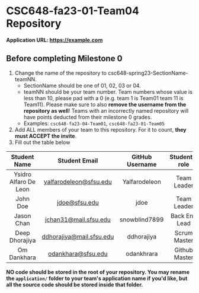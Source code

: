 # CSC648-fa23-01-Team04 Repository

**Application URL: <https://example.com>**

## Before completing Milestone 0

1. Change the name of the repository to csc648-spring23-SectionName-teamNN.
   - SectionName should be one of 01, 02, 03 or 04.
   - teamNN should be your team number. Team numbers whose value is less than
     10, please pad with a 0 (e.g. team 1 is Team01 team 11 is Team11). Please
     make sure to also **remove the username from the repository as well**!
     Teams with an incorrectly named repository will have points deducted from
     their milestone 0 grades.
   - Examples: `csc648-fa23-04-Team01`, `csc648-fa23-01-Team05`
2. Add ALL members of your team to this repository. For it to count, **they must
   ACCEPT the invite**.
3. Fill out the table below

| Student Name | Student Email | GitHub Username | Student's role |
| :----------: | :-----------: | :-------------: | :------------: |
|   Ysidro Alfaro De Leon   | yalfarodeleon@sfsu.edu |      Yalfarodeleon       |  Team Leader   |
|   John Doe   | jdoe@sfsu.edu |      jdoe       |  Team Leader   |
|   Jason Chan   | jchan31@mail.sfsu.edu |      snowblind7899       |  Back End Lead   |
|   Deep Dhorajiya   | ddhorajiya@mail.sfsu.edu |      ddhorajiya       |  Scrum Master  |
|   Om Dankhara   | odankhara@sfsu.edu |      odankhrara       | Github Master   |

**NO code should be stored in the root of your repository. You may rename the
`application/` folder to your team's application name if you'd like, but all the
source code should be stored inside that folder.**
